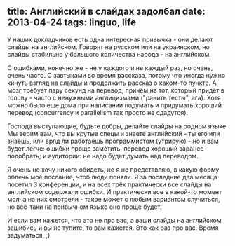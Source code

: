 title: Английский в слайдах задолбал
date: 2013-04-24
tags: linguo, life
----

У наших докладчиков есть одна интересная привычка - они делают слайды на
английском. Говорят на русском или на украинском, но слайды стабильно у большого
количества народа - на английском.

С ошибками, конечно же - не у каждого и не каждый раз, но очень, очень часто. С
завтыками во время рассказа, потому что иногда нужно кинуть взгляд на слайды и
продолжить рассказ о каком-то пункте. А мозг требует пару секунд на перевод,
причëм на тот, который придëт в голову - часто с ненужными англицизмами ("ранить
тесты", ага). Хотя можно было еще дома при написании подумать и придумать
хороший перевод (concurrency и parallelism так просто не сдадутся).

Господа выступающие, будьте добры, делайте слайды на родном языке. Мы верим вам,
что вы крутые спецы и знаете английский - ты его или знаешь, или вряд ли
работаешь программистом (утрирую) - но и вам будет легче: ошибки проще заметить,
перевод хороший заранее подобрать; и аудитории: не надо будет думать над
переводом.

Я очень не хочу никого обидеть, но я не представляю, в какую форму облечь моë
послание, чтоб люди поняли. Я за последние два месяца посетил 3 конференции, и
на всех трëх практически все слайды на английском содержали ошибки. И
практически все в какой-то момент молча на них смотрели - такое может с любым
вариантом случиться, но всë-таки на привычном языке оно проще будет.

И если вам кажется, что это не про вас, а ваши слайды на английском зашибись и
вы не тупите, то вам кажется. Это как раз про вас. Время задуматься. ;)
